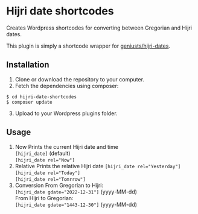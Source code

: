 # Hijri date shortcodes
Creates Wordpress shortcodes for converting between Gregorian and Hijri dates.

This plugin is simply a shortcode wrapper for [geniusts/hijri-dates](https://packagist.org/packages/geniusts/hijri-dates).

## Installation
1. Clone or download the repository to your computer.
2. Fetch the dependencies using composer:
```
$ cd hijri-date-shortcodes
$ composer update
```
3. Upload to your Wordpress plugins folder.

## Usage
1. Now
Prints the current Hijri date and time\
`[hijri_date]` (default)\
`[hijri_date rel="Now"]`
2. Relative
Prints the relative Hijri date
`[hijri_date rel="Yesterday"]`\
`[hijri_date rel="Today"]`\
`[hijri_date rel="Tomrrow"]`
3. Conversion
From Gregorian to Hijri:\
`[hijri_date gdate="2022-12-31"]` (yyyy-MM-dd)\
From Hijri to Gregorian:\
`[hijri_date gdate="1443-12-30"]` (yyyy-MM-dd)
